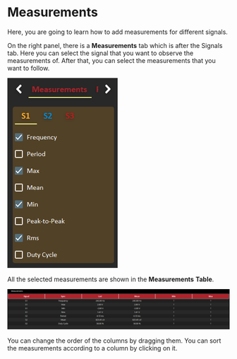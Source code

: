 # Measurements

Here, you are going to learn how to add measurements for different signals. 

On the right panel, there is a **Measurements** tab which is after the Signals tab. Here you can select the signal that you want to observe the measurements of. After that, you can select the measurements that you want to follow.

![](../../../../.gitbook/assets/image%20%287%29.png)

All the selected measurements are shown in the **Measurements** **Table**.

![](../../../../.gitbook/assets/image%20%2833%29.png)

You can change the order of the columns by dragging them. You can sort the measurements according to a column by clicking on it. 

